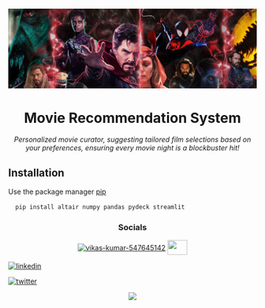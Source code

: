<p align="center"><img src="https://github.com/pande17827/Movie_Recommendation_System/blob/main/dexe47y-93532dcd-45cd-4381-8758-b6c5535c3a4e.jpg"></p>

<h1 align="center">Movie Recommendation System</h1>
<p align="center">
<i>Personalized movie curator, suggesting tailored film selections based on your preferences, ensuring every movie night is a blockbuster hit!</i><br></p>


## Installation

Use the package manager [pip](https://pip.pypa.io/en/stable/)

```bash
  pip install altair numpy pandas pydeck streamlit
```


<h3 align="center">Socials</h3>

<p align="center">
<a href="https://linkedin.com/in/vikas-kumar-547645142" target="blank"><img align="center" src="https://img.shields.io/badge/linkedin-0A66C2?style=for-the-badge&logo=linkedin&logoColor=white" alt="vikas-kumar-547645142" height="30" width="40" /></a>
<a href="https://twitter.com/pande17827" target="blank"><img align="center" src="https://img.shields.io/badge/twitter-1DA1F2?style=for-the-badge&logo=twitter&logoColor=white" height="30" width="40" /></a>
</p>

[![linkedin]()](https://www.linkedin.com/in/vikas-kumar-547645142/)  

[![twitter]()]()

<p align="center"><img src="https://i.ibb.co/RCq5VXf/Beige-Minimal-Personal-Make-Up-Artist-Logo.png"></p>

